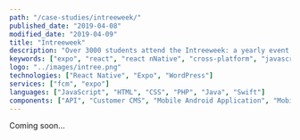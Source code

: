 ```yaml
---
path: "/case-studies/intreeweek/"
published_date: "2019-04-08"
modified_date: "2019-04-09"
title: "Intreeweek"
description: "Over 3000 students attend the Intreeweek: a yearly event from the University of Amsterdam. XP Bytes provides their app companion which holds their programme, games, quick links and more."
keywords: ["expo", "react", "react nNative", "cross-platform", "javascript", "uva", "intreeweek"]
logo: "../images/intree.png"
technologies: ["React Native", "Expo", "WordPress"]
services: ["fcm", "expo"]
languages: ["JavaScript", "HTML", "CSS", "PHP", "Java", "Swift"]
components: ["API", "Customer CMS", "Mobile Android Application", "Mobile iOS Application", "Progressive Web App", "Wordpress Plugin"]
---
```


Coming soon...
